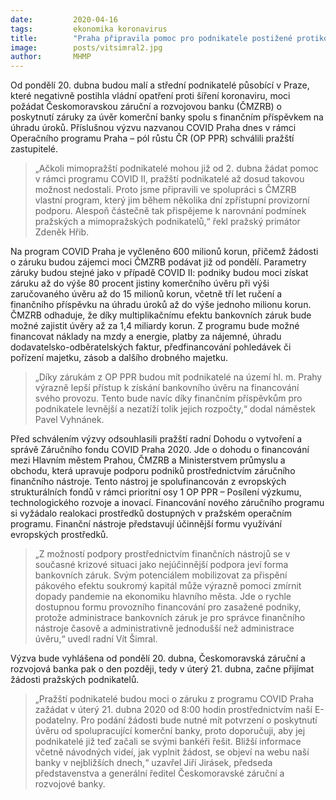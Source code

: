 ```yaml
---
date:         2020-04-16
tags:         ekonomika koronavirus
title:        "Praha připravila pomoc pro podnikatele postižené protikoronavirovými opatřeními"
image: 	      posts/vitsimral2.jpg
author:       MHMP
---
```


Od pondělí 20. dubna budou malí a střední podnikatelé působící v Praze, které negativně postihla vládní opatření proti šíření koronaviru, moci požádat Českomoravskou záruční a rozvojovou banku (ČMZRB) o poskytnutí záruky za úvěr komerční banky spolu s finančním příspěvkem na úhradu úroků. Příslušnou výzvu nazvanou COVID Praha dnes v rámci Operačního programu Praha – pól růstu ČR (OP PPR) schválili pražští zastupitelé.

> „Ačkoli mimopražští podnikatelé mohou již od 2. dubna žádat pomoc v rámci programu COVID II, pražští podnikatelé až dosud takovou možnost nedostali. Proto jsme připravili ve spolupráci s ČMZRB vlastní program, který jim během několika dní zpřístupní provizorní podporu. Alespoň částečně tak přispějeme k narovnání podmínek pražských a mimopražských podnikatelů,“ řekl pražský primátor Zdeněk Hřib.

Na program COVID Praha je vyčleněno 600 milionů korun, přičemž žádosti o záruku budou zájemci moci ČMZRB podávat již od pondělí. Parametry záruky budou stejné jako v případě COVID II: podniky budou moci získat záruku až do výše 80 procent jistiny komerčního úvěru při výši zaručovaného úvěru až do 15 milionů korun, včetně tří let ručení a finančního příspěvku na úhradu úroků až do výše jednoho milionu korun. ČMZRB odhaduje, že díky multiplikačnímu efektu bankovních záruk bude možné zajistit úvěry až za 1,4 miliardy korun. Z programu bude možné financovat náklady na mzdy a energie, platby za nájemné, úhradu dodavatelsko-odběratelských faktur, předfinancování pohledávek či pořízení majetku, zásob a dalšího drobného majetku.

> „Díky zárukám z OP PPR budou mít podnikatelé na území hl. m. Prahy výrazně lepší přístup k získání bankovního úvěru na financování svého provozu. Tento bude navíc díky finančním příspěvkům pro podnikatele levnější a nezatíží tolik jejich rozpočty,“ dodal náměstek Pavel Vyhnánek.

Před schválením výzvy odsouhlasili pražští radní Dohodu o vytvoření a správě Záručního fondu COVID Praha 2020. Jde o dohodu o financování mezi Hlavním městem Prahou, ČMZRB a Ministerstvem průmyslu a obchodu, která upravuje podporu podniků prostřednictvím záručního finančního nástroje. Tento nástroj je spolufinancován z evropských strukturálních fondů v rámci prioritní osy 1 OP PPR – Posílení výzkumu, technologického rozvoje a inovací. Financování nového záručního programu si vyžádalo realokaci prostředků dostupných v pražském operačním programu. Finanční nástroje představují účinnější formu využívání evropských prostředků.

> „Z možností podpory prostřednictvím finančních nástrojů se v současné krizové situaci jako nejúčinnější podpora jeví forma bankovních záruk. Svým potenciálem mobilizovat za přispění pákového efektu soukromý kapitál může výrazně pomoci zmírnit dopady pandemie na ekonomiku hlavního města. Jde o rychle dostupnou formu provozního financování pro zasažené podniky, protože administrace bankovních záruk je pro správce finančního nástroje časově a administrativně jednodušší než administrace úvěru,“ uvedl radní Vít Šimral.

Výzva bude vyhlášena od pondělí 20. dubna, Českomoravská záruční a rozvojová banka pak o den později, tedy v úterý 21. dubna, začne přijímat žádosti pražských podnikatelů. 

> „Pražští podnikatelé budou moci o záruku z programu COVID Praha zažádat v úterý 21. dubna 2020 od 8:00 hodin prostřednictvím naší E-podatelny. Pro podání žádosti bude nutné mít potvrzení o poskytnutí úvěru od spolupracující komerční banky, proto doporučuji, aby jej podnikatelé již teď začali se svými bankéři řešit. Bližší informace včetně návodných videí, jak vyplnit žádost, se objeví na webu naší banky v nejbližších dnech,“ uzavřel Jiří Jirásek, předseda představenstva a generální ředitel Českomoravské záruční a rozvojové banky.


 
